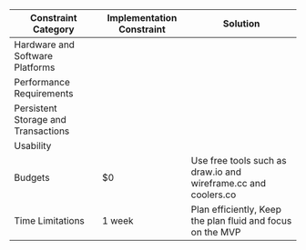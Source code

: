 | Constraint Category  | Implementation Constraint | Solution |
| ------------- | ------------- | --------- |
| Hardware and Software Platforms | | |
| Performance Requirements | | |
| Persistent Storage and Transactions | | |
| Usability | | |
| Budgets | $0 | Use free tools such as draw.io and wireframe.cc and coolers.co |
| Time Limitations | 1 week | Plan efficiently, Keep the plan fluid and focus on the MVP |
